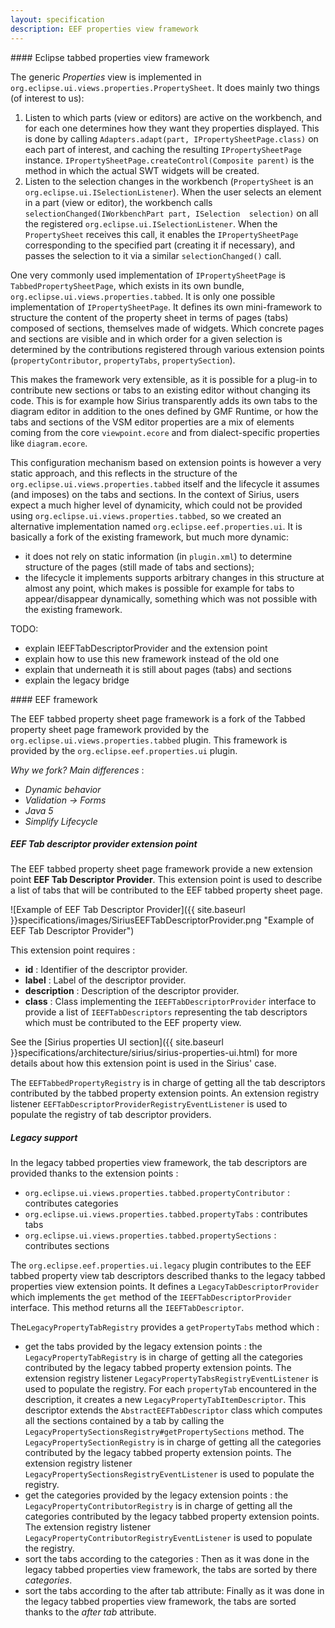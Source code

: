 ```yaml
---
layout: specification
description: EEF properties view framework
---
```


#### Eclipse tabbed properties view framework

The generic _Properties_ view is implemented in `org.eclipse.ui.views.properties.PropertySheet`. It does mainly two things (of interest to us):

1. Listen to which parts (view or editors) are active on the workbench, and for each one determines how they want they properties displayed. This is done by calling `Adapters.adapt(part, IPropertySheetPage.class)` on each part of interest, and caching the resulting `IPropertySheetPage` instance. `IPropertySheetPage.createControl(Composite parent)` is the method in which the actual SWT widgets will be created.
2. Listen to the selection changes in the workbench (`PropertySheet` is an `org.eclipse.ui.ISelectionListener`). When the user selects an element in a part (view or editor), the workbench calls `selectionChanged(IWorkbenchPart part, ISelection  selection)` on all the registered `org.eclipse.ui.ISelectionListener`. When the `PropertySheet` receives this call, it enables the `IPropertySheetPage` corresponding to the specified part (creating it if necessary), and passes the selection to it via a similar `selectionChanged()` call.

One very commonly used implementation of `IPropertySheetPage` is `TabbedPropertySheetPage`, which exists in its own bundle, `org.eclipse.ui.views.properties.tabbed`. It is only one possible implementation of `IPropertySheetPage`. It defines its own mini-framework to structure the content of the property sheet in terms of pages (tabs) composed of sections, themselves made of widgets. Which concrete pages and sections are visible and in which order for a given selection is determined by the contributions registered through various extension points (`propertyContributor`, `propertyTabs`, `propertySection`).

This makes the framework very extensible, as it is possible for a plug-in to contribute new sections or tabs to an existing editor without changing its code. This is for example how Sirius transparently adds its own tabs to the diagram editor in addition to the ones defined by GMF Runtime, or how the tabs and sections of the VSM editor properties are a mix of elements coming from the core `viewpoint.ecore` and from dialect-specific properties like `diagram.ecore`.

This configuration mechanism based on extension points is however a very static approach, and this reflects in the structure of the `org.eclipse.ui.views.properties.tabbed` itself and the lifecycle it assumes (and imposes) on the tabs and sections. In the context of Sirius, users expect a much higher level of dynamicity, which could not be provided using `org.eclipse.ui.views.properties.tabbed`, so we created an alternative implementation named `org.eclipse.eef.properties.ui`. It is basically a fork of the existing framework, but much more dynamic:
- it does not rely on static information (in `plugin.xml`) to determine structure of the pages (still made of tabs and sections);
- the lifecycle it implements supports arbitrary changes in this structure at almost any point, which makes is possible for example for tabs to appear/disappear dynamically, something which was not possible with the existing framework.

TODO:
- explain IEEFTabDescriptorProvider and the extension point
- explain how to use this new framework instead of the old one
- explain that underneath it is still about pages (tabs) and sections
- explain the legacy bridge

#### EEF framework

The EEF tabbed property sheet page framework is a fork of the Tabbed property sheet page framework provided by the `org.eclipse.ui.views.properties.tabbed` plugin.
This framework is provided by the `org.eclipse.eef.properties.ui` plugin.

_Why we fork?_
_Main differences_ :

 * _Dynamic behavior_  
 * _Validation -> Forms_
 * _Java 5_
 * _Simplify Lifecycle_

##### EEF Tab descriptor provider extension point

The EEF tabbed property sheet page framework provide a new extension point **EEF Tab Descriptor Provider**.
This extension point is used to describe a list of tabs that will be contributed to the EEF tabbed property sheet page.

![Example of EEF Tab Descriptor Provider]({{ site.baseurl }}specifications/images/SiriusEEFTabDescriptorProvider.png "Example of EEF Tab Descriptor Provider")

This extension point requires :

* **id** : Identifier of the descriptor provider.
* **label** : Label of the descriptor provider.
* **description** : Description of the descriptor provider.
* **class** : Class implementing the `IEEFTabDescriptorProvider` interface to provide a list of `IEEFTabDescriptors` representing the tab descriptors which must be contributed to the EEF property view.

See the [Sirius properties UI section]({{ site.baseurl }}specifications/architecture/sirius/sirius-properties-ui.html) for more details about how this extension point is used in the Sirius' case. 

The `EEFTabbedPropertyRegistry` is in charge of getting all the tab descriptors contributed by the tabbed property extension points.
An extension registry listener `EEFTabDescriptorProviderRegistryEventListener` is used to populate the registry of tab descriptor providers.

##### Legacy support

In the legacy tabbed properties view framework, the tab descriptors are provided thanks to the extension points :

* `org.eclipse.ui.views.properties.tabbed.propertyContributor` : contributes categories
* `org.eclipse.ui.views.properties.tabbed.propertyTabs` : contributes tabs
* `org.eclipse.ui.views.properties.tabbed.propertySections` : contributes sections

The `org.eclipse.eef.properties.ui.legacy` plugin contributes to the EEF tabbed property view tab descriptors described thanks to the legacy tabbed properties view extension points.
It defines a `LegacyTabDescriptorProvider` which implements the `get` method of the `IEEFTabDescriptorProvider` interface. This method returns all the `IEEFTabDescriptor`.

The`LegacyPropertyTabRegistry` provides a `getPropertyTabs` method which :
* get the tabs provided by the legacy extension points : the `LegacyPropertyTabRegistry` is in charge of getting all the categories contributed by the legacy tabbed property extension points. The extension registry listener `LegacyPropertyTabsRegistryEventListener` is used to populate the registry. For each `propertyTab` encountered in the description, it creates a new `LegacyPropertyTabItemDescriptor`. This descriptor extends the `AbstractEEFTabDescriptor` class which computes all the sections contained by a tab by calling the `LegacyPropertySectionsRegistry#getPropertySections` method. The `LegacyPropertySectionRegistry` is in charge of getting all the categories contributed by the legacy tabbed property extension points. The extension registry listener `LegacyPropertySectionsRegistryEventListener` is used to populate the registry.
* get the categories provided by the legacy extension points : the `LegacyPropertyContributorRegistry` is in charge of getting all the categories contributed by the legacy tabbed property extension points. The extension registry listener `LegacyPropertyContributorRegistryEventListener` is used to populate the registry.
* sort the tabs according to the categories : Then as it was done in the legacy tabbed properties view framework, the tabs are sorted by there _categories_. 
* sort the tabs according to the after tab attribute: Finally as it was done in the legacy tabbed properties view framework, the tabs are sorted thanks to the _after tab_ attribute.

